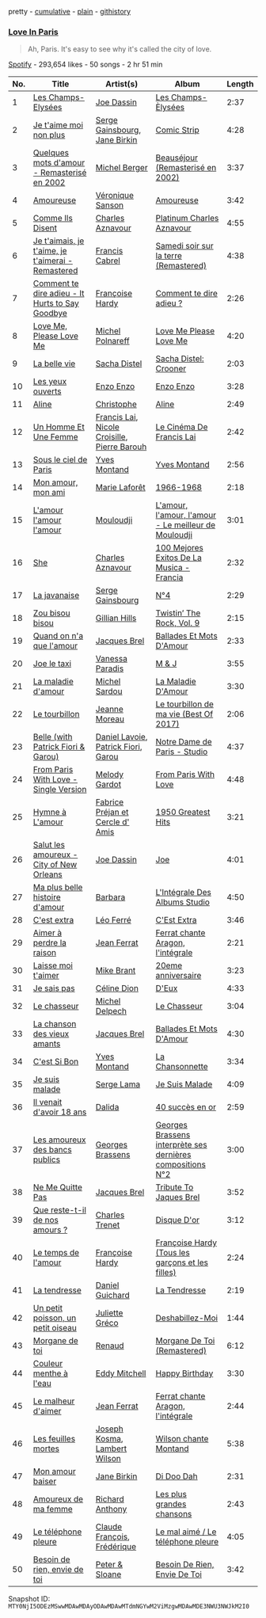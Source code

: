 pretty - [cumulative](/playlists/cumulative/37i9dQZF1DX5SrscLLafXx.md) - [plain](/playlists/plain/37i9dQZF1DX5SrscLLafXx) - [githistory](https://github.githistory.xyz/mackorone/spotify-playlist-archive/blob/main/playlists/plain/37i9dQZF1DX5SrscLLafXx)

### [Love In Paris](https://open.spotify.com/playlist/37i9dQZF1DX5SrscLLafXx)

> Ah, Paris\. It's easy to see why it's called the city of love.

[Spotify](https://open.spotify.com/user/spotify) - 293,654 likes - 50 songs - 2 hr 51 min

| No. | Title | Artist(s) | Album | Length |
|---|---|---|---|---|
| 1 | [Les Champs\-Elysées](https://open.spotify.com/track/4VWbPQUPvLes814r6T11Jz) | [Joe Dassin](https://open.spotify.com/artist/64LCTpIu9Iji2EPaxxPpxF) | [Les Champs\-Èlysées](https://open.spotify.com/album/70VszGJ7SagYgjotM7zvrX) | 2:37 |
| 2 | [Je t'aime moi non plus](https://open.spotify.com/track/5P0tWr5JZqDoi5wq2OalFH) | [Serge Gainsbourg](https://open.spotify.com/artist/01C9OoXDvCKkGcf735Tcfo), [Jane Birkin](https://open.spotify.com/artist/4XYH5Be5pn1qkxhfaID3J5) | [Comic Strip](https://open.spotify.com/album/0K7Rapnz35iffV4NNGWtPG) | 4:28 |
| 3 | [Quelques mots d'amour \- Remasterisé en 2002](https://open.spotify.com/track/6qbieXHVuCIIlzi55j6E5i) | [Michel Berger](https://open.spotify.com/artist/5skauLarl8sqqUFypECtP4) | [Beauséjour \(Remasterisé en 2002\)](https://open.spotify.com/album/0Y4vMNL3oLTxyWBBmIm0cA) | 3:37 |
| 4 | [Amoureuse](https://open.spotify.com/track/2l92zwWev2aUbbGKEqpHw6) | [Véronique Sanson](https://open.spotify.com/artist/4zxH2Yu5AvPNRdEDBz120D) | [Amoureuse](https://open.spotify.com/album/7i4xZ7pSzpp5zB1EcJinIg) | 3:42 |
| 5 | [Comme Ils Disent](https://open.spotify.com/track/422kCwhe9nDgNDcYHdmsEl) | [Charles Aznavour](https://open.spotify.com/artist/2hgP9Ap2tc10R5jrQaEpMT) | [Platinum Charles Aznavour](https://open.spotify.com/album/0rvCisxGedY59K1LrvjAfv) | 4:55 |
| 6 | [Je t'aimais, je t'aime, je t'aimerai \- Remastered](https://open.spotify.com/track/1sTWIzAlg8HapeWz2fXvfJ) | [Francis Cabrel](https://open.spotify.com/artist/5uo5NwSONVNfvSHHMQrHAv) | [Samedi soir sur la terre \(Remastered\)](https://open.spotify.com/album/4KXrFpUXZO6e5RdZ70HaK8) | 4:38 |
| 7 | [Comment te dire adieu \- It Hurts to Say Goodbye](https://open.spotify.com/track/29GuoJqjg7aMxUmEO3XLEp) | [Françoise Hardy](https://open.spotify.com/artist/7x3f7c0fBanNlQwpx1255g) | [Comment te dire adieu ?](https://open.spotify.com/album/5lX198dectE8fpkow4UXrf) | 2:26 |
| 8 | [Love Me, Please Love Me](https://open.spotify.com/track/2edyuIOPsZrZLBwnsC1u80) | [Michel Polnareff](https://open.spotify.com/artist/7aKldvGENbL4bj8TCWHuhT) | [Love Me Please Love Me](https://open.spotify.com/album/68clUJF0fZaWSdmcBYKxGH) | 4:20 |
| 9 | [La belle vie](https://open.spotify.com/track/78OdnOhPOk19xYhGAKgjCO) | [Sacha Distel](https://open.spotify.com/artist/1si0MhutSLRlQbxiBV08tz) | [Sacha Distel: Crooner](https://open.spotify.com/album/1HioIbajn5pHxM7A0uMpKV) | 2:03 |
| 10 | [Les yeux ouverts](https://open.spotify.com/track/6BJltRcIxqomZ5X77zfwCe) | [Enzo Enzo](https://open.spotify.com/artist/4nWMNl9Y8X0eRGNoYlsAwD) | [Enzo Enzo](https://open.spotify.com/album/288K0Z8iUFaAWOXtec5Nx3) | 3:28 |
| 11 | [Aline](https://open.spotify.com/track/1N4ixxhbBH1ClnPdTTsRzz) | [Christophe](https://open.spotify.com/artist/6MmRTVIPIe35OsFqWgRKQJ) | [Aline](https://open.spotify.com/album/0R5sCENJleZp9oxN9JcXgR) | 2:49 |
| 12 | [Un Homme Et Une Femme](https://open.spotify.com/track/5ZvaHksc9o4AuZVrtOOU0r) | [Francis Lai](https://open.spotify.com/artist/0Lf3tvw0Rzwr38KDrShstn), [Nicole Croisille](https://open.spotify.com/artist/6nKiMtIgRJLOREJtl0eBfV), [Pierre Barouh](https://open.spotify.com/artist/2YjZP3rHnFiJNTw6ZkCJkl) | [Le Cinéma De Francis Lai](https://open.spotify.com/album/4q2uIRtXzeSXEtNegxFR56) | 2:42 |
| 13 | [Sous le ciel de Paris](https://open.spotify.com/track/7A3JZum5yfNq9I3TtFVMMt) | [Yves Montand](https://open.spotify.com/artist/5ru2x3pjrNn67D22BRwlFP) | [Yves Montand](https://open.spotify.com/album/41hNqtbMJTaTYCIq6W0571) | 2:56 |
| 14 | [Mon amour, mon ami](https://open.spotify.com/track/3c9zBIo62hAanrLLlMLEfB) | [Marie Laforêt](https://open.spotify.com/artist/37ZQmqZrhmCCZebZF3Cvwx) | [1966\-1968](https://open.spotify.com/album/7DhSbnt6OJo7jr4QGtSELF) | 2:18 |
| 15 | [L'amour l'amour l'amour](https://open.spotify.com/track/7jVHD6NiChZGX887WrNBrH) | [Mouloudji](https://open.spotify.com/artist/4pZgpCHvAI14ug9dSfxTjp) | [L'amour, l'amour, l'amour \- Le meilleur de Mouloudji](https://open.spotify.com/album/1B1HpA7dQsnlhub9eiFIgo) | 3:01 |
| 16 | [She](https://open.spotify.com/track/5llDIH1OhU6G5R0khPFneu) | [Charles Aznavour](https://open.spotify.com/artist/2hgP9Ap2tc10R5jrQaEpMT) | [100 Mejores Exitos De La Musica \- Francia](https://open.spotify.com/album/3z11HzzFYSLAAuDecsX8Ne) | 2:32 |
| 17 | [La javanaise](https://open.spotify.com/track/7cUKT1Wiwve4E5iRFOLVmz) | [Serge Gainsbourg](https://open.spotify.com/artist/01C9OoXDvCKkGcf735Tcfo) | [N°4](https://open.spotify.com/album/2LzvU0eKruEkYzsVNa3PtO) | 2:29 |
| 18 | [Zou bisou bisou](https://open.spotify.com/track/4qqf1avpzRUnVowNQd1jFw) | [Gillian Hills](https://open.spotify.com/artist/3uA9RwNUL7HZKroYyVlUuL) | [Twistin’ The Rock, Vol\. 9](https://open.spotify.com/album/0MSicRahv1o4WgJ6pXjUkg) | 2:15 |
| 19 | [Quand on n'a que l'amour](https://open.spotify.com/track/6epVAJvssoXXRxpYI2Ai9D) | [Jacques Brel](https://open.spotify.com/artist/4RN2vlFWepLa46qQIU2PHs) | [Ballades Et Mots D'Amour](https://open.spotify.com/album/48xkCpQACHieRXdeGyEAwn) | 2:33 |
| 20 | [Joe le taxi](https://open.spotify.com/track/1nazrrUvlyrT5ZiOe6c6ih) | [Vanessa Paradis](https://open.spotify.com/artist/1FmxE030Xe2H8Bn9bdv6Pd) | [M & J](https://open.spotify.com/album/6AzbqBv06i1Et6IR84yfEr) | 3:55 |
| 21 | [La maladie d'amour](https://open.spotify.com/track/2flivK5ivlprHRE7YNcRrj) | [Michel Sardou](https://open.spotify.com/artist/0krCd0zVANPv9ryri4T0TO) | [La Maladie D'Amour](https://open.spotify.com/album/4Np1TTVFW72n9RjrJaQWqf) | 3:30 |
| 22 | [Le tourbillon](https://open.spotify.com/track/0ZRnvyA5MxbgTCfWRw3YU4) | [Jeanne Moreau](https://open.spotify.com/artist/3rbOOc4VJ3BFxQXKppOuQP) | [Le tourbillon de ma vie \(Best Of 2017\)](https://open.spotify.com/album/6gRQtl64VsWWTh26IuNoGP) | 2:06 |
| 23 | [Belle \(with Patrick Fiori & Garou\)](https://open.spotify.com/track/0a8sR4JpMM4mcFNItKOjRg) | [Daniel Lavoie](https://open.spotify.com/artist/6S4WAihWktrOYeJdslsjcM), [Patrick Fiori](https://open.spotify.com/artist/18PkzXDURSTyGZTg9w66qq), [Garou](https://open.spotify.com/artist/1oXtLNYfNMQLxWsatCTCCn) | [Notre Dame de Paris \- Studio](https://open.spotify.com/album/07jQJEWYAPlISmakXFSmzs) | 4:37 |
| 24 | [From Paris With Love \- Single Version](https://open.spotify.com/track/5mw9Ox2dKksNDip74o6hU2) | [Melody Gardot](https://open.spotify.com/artist/2P1puQXmG48EVLBrHbum1J) | [From Paris With Love](https://open.spotify.com/album/5Bk1iF2vmR6nGnX98KIuLH) | 4:48 |
| 25 | [Hymne à L'amour](https://open.spotify.com/track/5XlQFVHD7HUCkZcwDVxFhA) | [Fabrice Préjan et Cercle d' Amis](https://open.spotify.com/artist/0lztWTMGqmJ1EvloqVExuX) | [1950 Greatest Hits](https://open.spotify.com/album/50JIabzQ2eJozxN1sdcLcn) | 3:21 |
| 26 | [Salut les amoureux \- City of New Orleans](https://open.spotify.com/track/2cCtyPE0ZgoW9qWcI8YUvU) | [Joe Dassin](https://open.spotify.com/artist/64LCTpIu9Iji2EPaxxPpxF) | [Joe](https://open.spotify.com/album/1AX6ugtUs8xZXXBJV2HLbt) | 4:01 |
| 27 | [Ma plus belle histoire d'amour](https://open.spotify.com/track/3c0DRhn53wHSNzwcTCOQOd) | [Barbara](https://open.spotify.com/artist/4TNiKyCX2oCvdo1sTgHcRw) | [L'Intégrale Des Albums Studio](https://open.spotify.com/album/45fQviu3NFQcpi21hz4rBt) | 4:50 |
| 28 | [C'est extra](https://open.spotify.com/track/6UANIFJUTSA77swvaACv8P) | [Léo Ferré](https://open.spotify.com/artist/6NB0vY1HQgkUpCBsm5eAvo) | [C'Est Extra](https://open.spotify.com/album/7jwANC9B4cK7woNhwNKKxA) | 3:46 |
| 29 | [Aimer à perdre la raison](https://open.spotify.com/track/0Ag2xi0475usibWK9xy2HL) | [Jean Ferrat](https://open.spotify.com/artist/4GAdDePOvBsOl3n3nVHWpt) | [Ferrat chante Aragon, l'intégrale](https://open.spotify.com/album/7uupYuSgYXHP2DpI2ERIfA) | 2:21 |
| 30 | [Laisse moi t'aimer](https://open.spotify.com/track/3xPNasHy69FFGxyxYApJPS) | [Mike Brant](https://open.spotify.com/artist/1u9tovPnCMYuZiV3EMZqDV) | [20eme anniversaire](https://open.spotify.com/album/45feqbqIXi45boCrjlo0cV) | 3:23 |
| 31 | [Je sais pas](https://open.spotify.com/track/19ncRYEjjcGiRQgvqXOExO) | [Céline Dion](https://open.spotify.com/artist/4S9EykWXhStSc15wEx8QFK) | [D'Eux](https://open.spotify.com/album/0DdTKXdgMLcSqccdyj6D9p) | 4:33 |
| 32 | [Le chasseur](https://open.spotify.com/track/1cbEUq5Rwe9LLFQyPKxurl) | [Michel Delpech](https://open.spotify.com/artist/4T795JhhCZMWM01DLcX98p) | [Le Chasseur](https://open.spotify.com/album/6cmLF1Ryo6jQTLLSyREabH) | 3:04 |
| 33 | [La chanson des vieux amants](https://open.spotify.com/track/2UE1LplKFZwAQmDOMd2I5n) | [Jacques Brel](https://open.spotify.com/artist/4RN2vlFWepLa46qQIU2PHs) | [Ballades Et Mots D'Amour](https://open.spotify.com/album/48xkCpQACHieRXdeGyEAwn) | 4:30 |
| 34 | [C'est Si Bon](https://open.spotify.com/track/410cmT6Q5GQRG3bYczDw7c) | [Yves Montand](https://open.spotify.com/artist/5ru2x3pjrNn67D22BRwlFP) | [La Chansonnette](https://open.spotify.com/album/6tuqJfnEEUt2dq013aC4r4) | 3:34 |
| 35 | [Je suis malade](https://open.spotify.com/track/4Qzdktws811tv59fMf7CBz) | [Serge Lama](https://open.spotify.com/artist/3fR5PRhFohNbxEXDE69pUz) | [Je Suis Malade](https://open.spotify.com/album/6TdQpl3zNMInvcyJLrkBM0) | 4:09 |
| 36 | [Il venait d'avoir 18 ans](https://open.spotify.com/track/4ci1FpTYDsWGEww9cHm9sN) | [Dalida](https://open.spotify.com/artist/04aQfpx1U1WQEJkrvGs4ig) | [40 succès en or](https://open.spotify.com/album/4NFg1VigQEZRrtlE45UL5H) | 2:59 |
| 37 | [Les amoureux des bancs publics](https://open.spotify.com/track/7y2O28y2I9rnmol5RjSG8D) | [Georges Brassens](https://open.spotify.com/artist/5UWyW1PcEM8coxeqg3RIHr) | [Georges Brassens interprète ses dernières compositions N°2](https://open.spotify.com/album/5riAtczpXYojWiT1G6f0O0) | 3:00 |
| 38 | [Ne Me Quitte Pas](https://open.spotify.com/track/4J4k4mafjcMvjHXplp5Ahf) | [Jacques Brel](https://open.spotify.com/artist/4RN2vlFWepLa46qQIU2PHs) | [Tribute To Jaques Brel](https://open.spotify.com/album/6nebSFQNuhdGEUqBOsvFwp) | 3:52 |
| 39 | [Que reste\-t\-il de nos amours ?](https://open.spotify.com/track/3WfBrLPAbt7G60r1n7BZ6L) | [Charles Trenet](https://open.spotify.com/artist/4a16JEaHldo5vZuRojtGTZ) | [Disque D'or](https://open.spotify.com/album/2BgO56jZnE4xbfvlZOjK0L) | 3:12 |
| 40 | [Le temps de l'amour](https://open.spotify.com/track/6rqUOLt9dpfMANLMKTzoWj) | [Françoise Hardy](https://open.spotify.com/artist/7x3f7c0fBanNlQwpx1255g) | [Françoise Hardy \(Tous les garçons et les filles\)](https://open.spotify.com/album/0TcP4beTgxQmREuHJ7BBY2) | 2:24 |
| 41 | [La tendresse](https://open.spotify.com/track/2fHAMs5LaNXB4zYfujV9uP) | [Daniel Guichard](https://open.spotify.com/artist/0lFr08kPxkwkXfsrHSmPvs) | [La Tendresse](https://open.spotify.com/album/62fCLH9ZfHhjmUcsJApxUo) | 2:19 |
| 42 | [Un petit poisson, un petit oiseau](https://open.spotify.com/track/53oh4MvWKvnsCYHUOQYVJH) | [Juliette Gréco](https://open.spotify.com/artist/7j237zyOedtfrugnWFJKOJ) | [Deshabillez\-Moi](https://open.spotify.com/album/1299SQM1WjALR2NBHfq536) | 1:44 |
| 43 | [Morgane de toi](https://open.spotify.com/track/3v6ClatJ2nG0TIpfL3HwY1) | [Renaud](https://open.spotify.com/artist/15uNxh8omvRvH71kcdIe2r) | [Morgane De Toi \(Remastered\)](https://open.spotify.com/album/0kXYiKUznqm9ZyFxhuOvBE) | 6:12 |
| 44 | [Couleur menthe à l'eau](https://open.spotify.com/track/0PHjhFcDWWtZeQBWC12V4l) | [Eddy Mitchell](https://open.spotify.com/artist/4KBk9hwqFYtGS3DlZJiCsQ) | [Happy Birthday](https://open.spotify.com/album/5YVoSO3cHnjC10DrXlX2AA) | 3:30 |
| 45 | [Le malheur d'aimer](https://open.spotify.com/track/59EBicHdiCFvth8PNaGzc4) | [Jean Ferrat](https://open.spotify.com/artist/4GAdDePOvBsOl3n3nVHWpt) | [Ferrat chante Aragon, l'intégrale](https://open.spotify.com/album/7uupYuSgYXHP2DpI2ERIfA) | 2:44 |
| 46 | [Les feuilles mortes](https://open.spotify.com/track/75ufjSlHcHcWBUbIrCHecp) | [Joseph Kosma](https://open.spotify.com/artist/0Fb7u2KBJ3anw54Qs7Oh0Y), [Lambert Wilson](https://open.spotify.com/artist/1oolJ3Y3tlf3Qxky7dGl2I) | [Wilson chante Montand](https://open.spotify.com/album/2hnfEWDPsFGtW5MxrFWr45) | 5:38 |
| 47 | [Mon amour baiser](https://open.spotify.com/track/1tvRa7gV3YxU84SB2eYa9e) | [Jane Birkin](https://open.spotify.com/artist/4XYH5Be5pn1qkxhfaID3J5) | [Di Doo Dah](https://open.spotify.com/album/7wERv90J8MOPA3Jc7f6WHZ) | 2:31 |
| 48 | [Amoureux de ma femme](https://open.spotify.com/track/6cT38LHvaN11gThHVVkDee) | [Richard Anthony](https://open.spotify.com/artist/6fhXbgrtC1AffxqI32lPwz) | [Les plus grandes chansons](https://open.spotify.com/album/4F6NYEBMBCvvIuj1RQv2vh) | 2:43 |
| 49 | [Le téléphone pleure](https://open.spotify.com/track/4cAeq0pjjvWxFfy7NL3XSD) | [Claude François](https://open.spotify.com/artist/0P2p1bqVyP2EgqubwjTBUJ), [Frédérique](https://open.spotify.com/artist/38dqh4zX6r6OBMW0cjtjSI) | [Le mal aimé / Le téléphone pleure](https://open.spotify.com/album/2nNfGK1Gcwie6YAiwZ1chD) | 4:05 |
| 50 | [Besoin de rien, envie de toi](https://open.spotify.com/track/2xwJmtyYt3tJNl4Ql9DmmW) | [Peter & Sloane](https://open.spotify.com/artist/6REk440jiYtbGdIyi2BjuV) | [Besoin De Rien, Envie De Toi](https://open.spotify.com/album/6KHWQW2tGc64o6y7YA79nF) | 3:42 |

Snapshot ID: `MTY0NjI5ODEzMSwwMDAwMDAyODAwMDAwMTdmNGYwM2ViMzgwMDAwMDE3NWU3NWJkM2I0`
